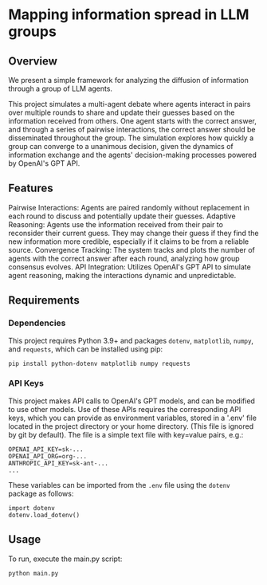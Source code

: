 # Mapping information spread in LLM groups
## Overview
We present a simple framework for analyzing the diffusion of information through a group of LLM agents.  

This project simulates a multi-agent debate where agents interact in pairs over multiple rounds to share and update their guesses based on the information received from others. One agent starts with the correct answer, and through a series of pairwise interactions, the correct answer should be disseminated throughout the group. The simulation explores how quickly a group can converge to a unanimous decision, given the dynamics of information exchange and the agents' decision-making processes powered by OpenAI's GPT API.

## Features
Pairwise Interactions: Agents are paired randomly without replacement in each round to discuss and potentially update their guesses.
Adaptive Reasoning: Agents use the information received from their pair to reconsider their current guess. They may change their guess if they find the new information more credible, especially if it claims to be from a reliable source.
Convergence Tracking: The system tracks and plots the number of agents with the correct answer after each round, analyzing how group consensus evolves.
API Integration: Utilizes OpenAI's GPT API to simulate agent reasoning, making the interactions dynamic and unpredictable.

## Requirements
### Dependencies
This project requires Python 3.9+ and packages `dotenv`, `matplotlib`, `numpy`, and `requests`, which can be installed using pip:

```
pip install python-dotenv matplotlib numpy requests
```

### API Keys
This project makes API calls to OpenAI's GPT models, and can be modified to use other models. Use of these APIs requires the corresponding API keys, which you can provide as environment variables, stored in a '.env' file located in the project directory or your home directory. (This file is ignored by git by default). The file is a simple text file with key=value pairs, e.g.:

```
OPENAI_API_KEY=sk-...
OPENAI_API_ORG=org-...
ANTHROPIC_API_KEY=sk-ant-...
...
```

These variables can be imported from the `.env` file using the `dotenv` package as follows:

```
import dotenv
dotenv.load_dotenv()
```

## Usage
To run, execute the main.py script:

```
python main.py
```

